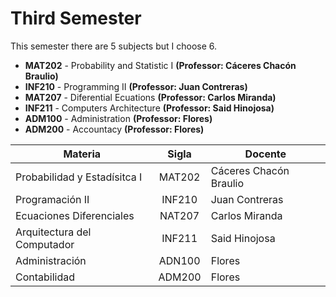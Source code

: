 # Third Semester

This semester there are 5 subjects but I choose 6. 

- **MAT202** - Probability and Statistic I **(Professor: Cáceres Chacón Braulio)**
- **INF210** - Programming II **(Professor: Juan Contreras)**
- **MAT207** - Diferential Ecuations **(Professor: Carlos Miranda)**
- **INF211** - Computers Architecture **(Professor: Said Hinojosa)**
- **ADM100** - Administration **(Professor: Flores)**
- **ADM200** - Accountacy **(Professor: Flores)**

| Materia       | Sigla         | Docente |
| ----------------------------- |:------:| ---------------------- |
| Probabilidad y Estadísitca I  | MAT202 | Cáceres Chacón Braulio |
| Programación II               | INF210 | Juan Contreras         |
| Ecuaciones Diferenciales      | NAT207 | Carlos Miranda         |
| Arquitectura del Computador   | INF211 | Said Hinojosa          |
| Administración                | ADN100 | Flores                 |
| Contabilidad                  | ADM200 | Flores                 |
